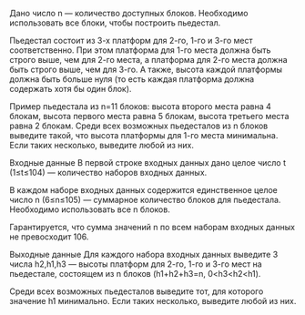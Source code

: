 Дано число n — количество доступных блоков. Необходимо использовать все блоки, чтобы построить пьедестал.

Пьедестал состоит из 3-х платформ для 2-го, 1-го и 3-го мест соответственно. При этом платформа для 1-го места должна быть строго выше, чем для 2-го места, а платформа для 2-го места должна быть строго выше, чем для 3-го. А также, высота каждой платформы должна быть больше нуля (то есть каждая платформа должна содержать хотя бы один блок).

Пример пьедестала из n=11 блоков: высота второго места равна 4 блокам, высота первого места равна 5 блокам, высота третьего места равна 2 блокам.
Среди всех возможных пьедесталов из n блоков выведите такой, что высота платформы для 1-го места минимальна. Если таких несколько, выведите любой из них.

Входные данные
В первой строке входных данных дано целое число t (1≤t≤104) — количество наборов входных данных.

В каждом наборе входных данных содержится единственное целое число n (6≤n≤105) — суммарное количество блоков для пьедестала. Необходимо использовать все n блоков.

Гарантируется, что сумма значений n по всем наборам входных данных не превосходит 106.

Выходные данные
Для каждого набора входных данных выведите 3 числа h2,h1,h3 — высоты платформ для 2-го, 1-го и 3-го мест на пьедестале, состоящем из n блоков (h1+h2+h3=n, 0<h3<h2<h1).

Среди всех возможных пьедесталов выведите тот, для которого значение h1 минимально. Если таких несколько, выведите любой из них.